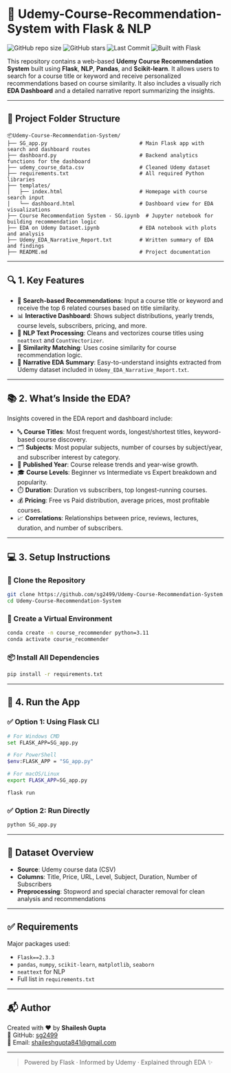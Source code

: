 # 📘 Udemy-Course-Recommendation-System with Flask & NLP

![GitHub repo size](https://img.shields.io/github/repo-size/sg2499/Udemy-Course-Recommendation-System)
![GitHub stars](https://img.shields.io/github/stars/sg2499/Udemy-Course-Recommendation-System?style=social)
![Last Commit](https://img.shields.io/github/last-commit/sg2499/Udemy-Course-Recommendation-System)
![Built with Flask](https://img.shields.io/badge/Built%20With-Flask-blue)

This repository contains a web-based **Udemy Course Recommendation System** built using **Flask**, **NLP**, **Pandas**, and **Scikit-learn**. It allows users to search for a course title or keyword and receive personalized recommendations based on course similarity. It also includes a visually rich **EDA Dashboard** and a detailed narrative report summarizing the insights.

---

## 📁 Project Folder Structure

```
📦Udemy-Course-Recommendation-System/
├── SG_app.py                              # Main Flask app with search and dashboard routes
├── dashboard.py                           # Backend analytics functions for the dashboard
├── udemy_course_data.csv                  # Cleaned Udemy dataset
├── requirements.txt                       # All required Python libraries
├── templates/
│   ├── index.html                         # Homepage with course search input
│   └── dashboard.html                     # Dashboard view for EDA visualizations
├── Course Recommendation System - SG.ipynb  # Jupyter notebook for building recommendation logic
├── EDA on Udemy Dataset.ipynb             # EDA notebook with plots and analysis
├── Udemy_EDA_Narrative_Report.txt         # Written summary of EDA and findings
├── README.md                              # Project documentation
```

---

## 🔍 1. Key Features

- 🔎 **Search-based Recommendations**: Input a course title or keyword and receive the top 6 related courses based on title similarity.
- 📊 **Interactive Dashboard**: Shows subject distributions, yearly trends, course levels, subscribers, pricing, and more.
- 🧠 **NLP Text Processing**: Cleans and vectorizes course titles using `neattext` and `CountVectorizer`.
- 🧪 **Similarity Matching**: Uses cosine similarity for course recommendation logic.
- 📄 **Narrative EDA Summary**: Easy-to-understand insights extracted from Udemy dataset included in `Udemy_EDA_Narrative_Report.txt`.

---

## 📚 2. What’s Inside the EDA?

Insights covered in the EDA report and dashboard include:

- 🔤 **Course Titles**: Most frequent words, longest/shortest titles, keyword-based course discovery.
- 🗂️ **Subjects**: Most popular subjects, number of courses by subject/year, and subscriber interest by category.
- 📆 **Published Year**: Course release trends and year-wise growth.
- 🎓 **Course Levels**: Beginner vs Intermediate vs Expert breakdown and popularity.
- ⏱️ **Duration**: Duration vs subscribers, top longest-running courses.
- 💰 **Pricing**: Free vs Paid distribution, average prices, most profitable courses.
- 📈 **Correlations**: Relationships between price, reviews, lectures, duration, and number of subscribers.

---

## 💻 3. Setup Instructions

### 🔧 Clone the Repository

```bash
git clone https://github.com/sg2499/Udemy-Course-Recommendation-System.git
cd Udemy-Course-Recommendation-System
```

### 🐍 Create a Virtual Environment

```bash
conda create -n course_recommender python=3.11
conda activate course_recommender
```

### 📦 Install All Dependencies

```bash
pip install -r requirements.txt
```

---

## 🚀 4. Run the App

### ✅ Option 1: Using Flask CLI

```bash
# For Windows CMD
set FLASK_APP=SG_app.py

# For PowerShell
$env:FLASK_APP = "SG_app.py"

# For macOS/Linux
export FLASK_APP=SG_app.py

flask run
```

### ✅ Option 2: Run Directly

```bash
python SG_app.py
```

---

## 📝 Dataset Overview

- **Source**: Udemy course data (CSV)
- **Columns**: Title, Price, URL, Level, Subject, Duration, Number of Subscribers
- **Preprocessing**: Stopword and special character removal for clean analysis and recommendations

---

## ✅ Requirements

Major packages used:

- `Flask==2.3.3`
- `pandas`, `numpy`, `scikit-learn`, `matplotlib`, `seaborn`
- `neattext` for NLP
- Full list in `requirements.txt`

---

## 📬 Author

Created with ❤️ by **Shailesh Gupta**  
🔗 GitHub: [sg2499](https://github.com/sg2499)  
📩 Email: shaileshgupta841@gmail.com

---

> Powered by Flask · Informed by Udemy · Explained through EDA ✨
